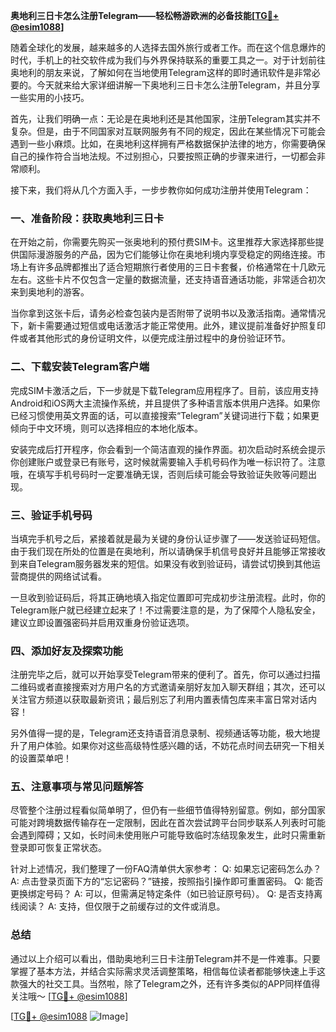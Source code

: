 **奥地利三日卡怎么注册Telegram——轻松畅游欧洲的必备技能[[TG💪+ @esim1088](https://t.me/s/esim1088)]**

随着全球化的发展，越来越多的人选择去国外旅行或者工作。而在这个信息爆炸的时代，手机上的社交软件成为我们与外界保持联系的重要工具之一。对于计划前往奥地利的朋友来说，了解如何在当地使用Telegram这样的即时通讯软件是非常必要的。今天就来给大家详细讲解一下奥地利三日卡怎么注册Telegram，并且分享一些实用的小技巧。

首先，让我们明确一点：无论是在奥地利还是其他国家，注册Telegram其实并不复杂。但是，由于不同国家对互联网服务有不同的规定，因此在某些情况下可能会遇到一些小麻烦。比如，在奥地利这样拥有严格数据保护法律的地方，你需要确保自己的操作符合当地法规。不过别担心，只要按照正确的步骤来进行，一切都会非常顺利。

接下来，我们将从几个方面入手，一步步教你如何成功注册并使用Telegram：

### 一、准备阶段：获取奥地利三日卡

在开始之前，你需要先购买一张奥地利的预付费SIM卡。这里推荐大家选择那些提供国际漫游服务的产品，因为它们能够让你在奥地利境内享受稳定的网络连接。市场上有许多品牌都推出了适合短期旅行者使用的三日卡套餐，价格通常在十几欧元左右。这些卡片不仅包含一定量的数据流量，还支持语音通话功能，非常适合初次来到奥地利的游客。

当你拿到这张卡后，请务必检查包装内是否附带了说明书以及激活指南。通常情况下，新卡需要通过短信或电话激活才能正常使用。此外，建议提前准备好护照复印件或者其他形式的身份证明文件，以便完成注册过程中的身份验证环节。

### 二、下载安装Telegram客户端

完成SIM卡激活之后，下一步就是下载Telegram应用程序了。目前，该应用支持Android和iOS两大主流操作系统，并且提供了多种语言版本供用户选择。如果你已经习惯使用英文界面的话，可以直接搜索“Telegram”关键词进行下载；如果更倾向于中文环境，则可以选择相应的本地化版本。

安装完成后打开程序，你会看到一个简洁直观的操作界面。初次启动时系统会提示你创建账户或登录已有账号，这时候就需要输入手机号码作为唯一标识符了。注意哦，在填写手机号码时一定要准确无误，否则后续可能会导致验证失败等问题出现。

### 三、验证手机号码

当填完手机号之后，紧接着就是最为关键的身份认证步骤了——发送验证码短信。由于我们现在所处的位置是在奥地利，所以请确保手机信号良好并且能够正常接收到来自Telegram服务器发来的短信。如果没有收到验证码，请尝试切换到其他运营商提供的网络试试看。

一旦收到验证码后，将其正确地填入指定位置即可完成初步注册流程。此时，你的Telegram账户就已经建立起来了！不过需要注意的是，为了保障个人隐私安全，建议立即设置强密码并启用双重身份验证选项。

### 四、添加好友及探索功能

注册完毕之后，就可以开始享受Telegram带来的便利了。首先，你可以通过扫描二维码或者直接搜索对方用户名的方式邀请亲朋好友加入聊天群组；其次，还可以关注官方频道以获取最新资讯；最后别忘了利用内置表情包库来丰富日常对话内容！

另外值得一提的是，Telegram还支持语音消息录制、视频通话等功能，极大地提升了用户体验。如果你对这些高级特性感兴趣的话，不妨花点时间去研究一下相关的设置菜单吧！

### 五、注意事项与常见问题解答

尽管整个注册过程看似简单明了，但仍有一些细节值得特别留意。例如，部分国家可能对跨境数据传输存在一定限制，因此在首次尝试跨平台同步联系人列表时可能会遇到障碍；又如，长时间未使用账户可能导致临时冻结现象发生，此时只需重新登录即可恢复正常状态。

针对上述情况，我们整理了一份FAQ清单供大家参考：
Q: 如果忘记密码怎么办？
A: 点击登录页面下方的“忘记密码？”链接，按照指引操作即可重置密码。
Q: 能否更换绑定号码？
A: 可以，但需满足特定条件（如已验证原号码）。
Q: 是否支持离线阅读？
A: 支持，但仅限于之前缓存过的文件或消息。

### 总结

通过以上介绍可以看出，借助奥地利三日卡注册Telegram并不是一件难事。只要掌握了基本方法，并结合实际需求灵活调整策略，相信每位读者都能够快速上手这款强大的社交工具。当然啦，除了Telegram之外，还有许多类似的APP同样值得关注哦～ [[TG💪+ @esim1088](https://t.me/s/esim1088)]

[[TG💪+ @esim1088](https://t.me/s/esim1088) ![Image](https://i.postimg.cc/4NQfJmqS/Snipaste-2025-05-13-00-14-12.png)]